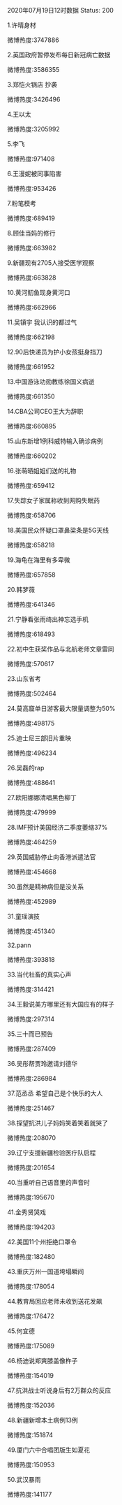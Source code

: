 2020年07月19日12时数据
Status: 200

1.许晴身材

微博热度:3747886

2.英国政府暂停发布每日新冠病亡数据

微博热度:3586355

3.郑恺火锅店 抄袭

微博热度:3426496

4.王以太

微博热度:3205992

5.李飞

微博热度:971408

6.王漫妮被同事陷害

微博热度:953426

7.粉笔模考

微博热度:689419

8.顾佳当妈的修行

微博热度:663982

9.新疆现有2705人接受医学观察

微博热度:663828

10.黄河鱽鱼现身黄河口

微博热度:662966

11.吴镇宇 我认识的都过气

微博热度:662198

12.90后快递员为护小女孩挺身挡刀

微博热度:661952

13.中国游泳功勋教练徐国义病逝

微博热度:661350

14.CBA公司CEO王大为辞职

微博热度:660895

15.山东新增1例科威特输入确诊病例

微博热度:660202

16.张萌晒姐姐们送的礼物

微博热度:659412

17.失踪女子家属称收到网购失眠药

微博热度:658706

18.美国民众怀疑口罩鼻梁条是5G天线

微博热度:658218

19.海龟在海里有多卑微

微博热度:657858

20.韩梦薇

微博热度:641346

21.宁静看张雨绮出神忘选手机

微博热度:618493

22.初中生获奖作品与北航老师文章雷同

微博热度:570617

23.山东省考

微博热度:502464

24.莫高窟单日游客最大限量调整为50%

微博热度:498175

25.迪士尼三部旧片重映

微博热度:496234

26.吴磊的rap

微博热度:488641

27.欧阳娜娜清唱黑色柳丁

微博热度:479999

28.IMF预计美国经济二季度萎缩37%

微博热度:464259

29.英国威胁停止向香港派遣法官

微博热度:454668

30.虽然是精神病但是没关系

微博热度:452989

31.童瑶演技

微博热度:451340

32.pann

微博热度:393818

33.当代社畜的真实心声

微博热度:314421

34.王毅说美方哪里还有大国应有的样子

微博热度:297314

35.三十而已预告

微博热度:287409

36.吴彤帮贾玲邀请刘德华

微博热度:286984

37.范丞丞 希望自己是个快乐的大人

微博热度:251467

38.探望抗洪儿子妈妈笑着笑着就哭了

微博热度:208070

39.辽宁支援新疆检验医疗队启程

微博热度:201654

40.当重听自己语音里的声音时

微博热度:195670

41.金秀贤哭戏

微博热度:194203

42.美国11个州拒绝口罩令

微博热度:182480

43.重庆万州一国道垮塌瞬间

微博热度:178054

44.教育局回应老师未收到送花发飙

微博热度:176472

45.何宜德

微博热度:175089

46.杨迪说郑爽膝盖像杵子

微博热度:154019

47.抗洪战士听说身后有2万群众的反应

微博热度:152036

48.新疆新增本土病例13例

微博热度:151874

49.厦门六中合唱团版生如夏花

微博热度:150953

50.武汉暴雨

微博热度:141177


